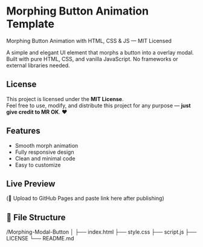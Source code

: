 # Morphing Button Animation Template

Morphing Button  Animation with HTML, CSS &amp; JS — MIT Licensed

A simple and elegant UI element that morphs a button into a overlay modal. Built with pure HTML, CSS, and vanilla JavaScript. No frameworks or external libraries needed.

## License

This project is licensed under the **MIT License**.  
Feel free to use, modify, and distribute this project for any purpose — **just give credit to MR OK**. ❤️

## Features

- Smooth morph animation
- Fully responsive design
- Clean and minimal code
- Easy to customize

## Live Preview

(📌 Upload to GitHub Pages and paste link here after publishing)

## 📂 File Structure
/Morphing-Modal-Button
│
├── index.html
├── style.css
├── script.js
├── LICENSE
└── README.md
